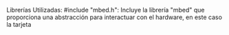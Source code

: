 Librerías Utilizadas: #include "mbed.h": Incluye la librería "mbed" que proporciona una abstracción para interactuar con el hardware, en este caso la tarjeta
